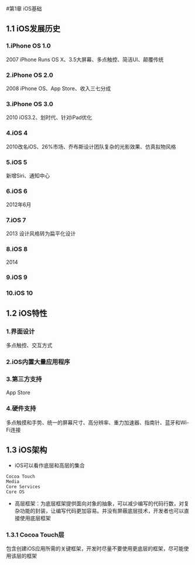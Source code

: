 
#第1章 iOS基础
## 1.1 iOS发展历史
### 1.iPhone OS 1.0
2007 iPhone Runs OS X、3.5大屏幕、多点触控、简洁UI、颠覆传统
### 2.iPhone OS 2.0
2008 iPhone OS、App Store、收入三七分成
### 3.iPhone OS 3.0
2010 iOS3.2、划时代、针对iPad优化
### 4.iOS 4
2010改名iOS、26%市场、乔布斯设计团队复杂的光影效果、仿真拟物风格
### 5.iOS 5
新增Siri、通知中心
### 6.iOS 6
2012年6月
### 7.iOS 7
2013 设计风格转为扁平化设计
### 8.iOS 8
2014
### 9.iOS 9
### 10.iOS 10
## 1.2 iOS特性
### 1.界面设计
多点触控、交互方式
### 2.iOS内置大量应用程序
### 3.第三方支持
App Store
### 4.硬件支持
多点触摸和手势、统一的屏幕尺寸、高分辨率、重力加速器、指南针、蓝牙和Wi-Fi连接
## 1.3 iOS架构
* iOS可以看作底层和高层的集合
```
Cocoa Touch
Media
Core Services
Core OS
```
* 高层框架：为底层框架提供面向对象的抽象，可以减少编写的代码行数，对复杂功能的封装，让编写代码更加容易。并没有屏蔽底层技术，开发者也可以直接使用底层框架
### 1.3.1 Cocoa Touch层
包含创建iOS应用所需的关键框架，开发时尽量不要使用更底层的框架，尽可能使用该层的框架
